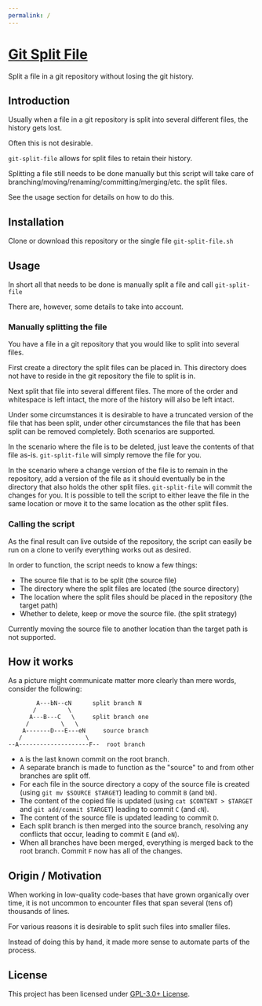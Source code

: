```yaml
---
permalink: /
---
```


# [Git Split File](https://github.com/Potherca/git-split-file)

Split a file in a git repository without losing the git history.

## Introduction

Usually when a file in a git repository is split into several different files,
the history gets lost.

Often this is not desirable.

`git-split-file` allows for split files to retain their history.

Splitting a file still needs to be done manually but this script will take care
of branching/moving/renaming/committing/merging/etc. the split files.

See the usage section for details on how to do this.

## Installation

Clone or download this repository or the single file `git-split-file.sh`

## Usage

In short all that needs to be done is manually split a file and call `git-split-file`

There are, however, some details to take into account.

### Manually splitting the file

You have a file in a git repository that you would like to split into several
files.

First create a directory the split files can be placed in. This directory does
not have to reside in the git repository the file to split is in.

Next split that file into several different files. The more of the order and
whitespace is left intact, the more of the history will also be left intact.

Under some circumstances it is desirable to have a truncated version of the file
that has been split, under other circumstances the file that has been split can
be removed completely. Both scenarios are supported.

In the scenario where the file is to be deleted, just leave the contents of that
file as-is. `git-split-file` will simply remove the file for you.

In the scenario where a change version of the file is to remain in the repository,
add a version of the file as it should eventually be in the directory that also holds the other split files.
`git-split-file` will commit the changes for you. It is possible to tell the
script to either leave the file in the same location or move it to the same
location as the other split files.


### Calling the script

As the final result can live outside of the repository, the script can easily be
run on a clone to verify everything works out as desired.

In order to function, the script needs to know a few things:

- The source file that is to be split (the source file)
- The directory where the split files are located (the source directory)
- The location where the split files should be placed in the repository (the target path)
- Whether to delete, keep or move the source file. (the split strategy)

Currently moving the source file to another location than the target path is not
supported.

## How it works

As a picture might communicate matter more clearly than mere words, consider the
following:

            A---bN--cN      split branch N
           /         \
          A---B---C   \     split branch one
         /         \   \
        A-------D---E---eN     source branch
       /                  \
    --A--------------------F--  root branch

- `A` is the last known commit on the root branch.
- A separate branch is made to function as the "source" to and from other branches are split off.
- For each file in the source directory a copy of the source file is created (using `git mv $SOURCE $TARGET`) leading to commit `B` (and `bN`).
- The content of the copied file is updated (using `cat $CONTENT > $TARGET` and `git add/commit $TARGET`) leading to commit `C` (and `cN`).
- The content of the source file is updated leading to commit `D`.
- Each split branch is then merged into the source branch, resolving any conflicts that occur, leading to commit `E` (and `eN`).
- When all branches have been merged, everything is merged back to the root branch. Commit `F` now has all of the changes.

## Origin / Motivation

When working in low-quality code-bases that have grown organically over time, it
is not uncommon to encounter files that span several (tens of) thousands of lines.

For various reasons it is desirable to split such files into smaller files.

Instead of doing this by hand, it made more sense to automate parts of the process.

<!--

## Contributing

Please see [CONTRIBUTING] for details.

## Change Log

Please see [CHANGELOG] for details.

## Credits

logo / images / ?

-->

## License

This project has been licensed under [GPL-3.0+ License](LICENSE).
